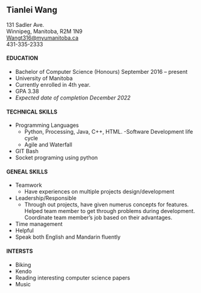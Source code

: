 ## Tianlei Wang
131 Sadler Ave.  
Winnipeg, Manitoba, R2M 1N9  
Wangt316@myumanitoba.ca  
431-335-2333  

#### EDUCATION
- Bachelor of Computer Science (Honours) September 2016 – present
- University of Manitoba
- Currently enrolled in 4th year.
- GPA 3.38
- _Expected date of completion December 2022_

#### TECHNICAL SKILLS
- Programming Languages
	- Python, Processing, Java, C++, HTML.
-Software Development life cycle
	- Agile and Waterfall
-	GIT Bash
-	Socket programing using python

#### GENEAL SKILLS
-	Teamwork
	- Have experiences on multiple projects design/development
-	Leadership/Responsible
	- Through out projects, have given numerus concepts for features.
Helped team member to get through problems during development.
Coordinate team member’s job based on their advantages.
-	Time management
-	Helpful
-	Speak both English and Mandarin fluently

#### INTERSTS
-	Biking
-	Kendo
-	Reading interesting computer science papers
-	Music
